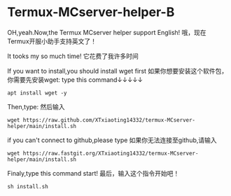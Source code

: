 # Termux-MCserver-helper-B
OH,yeah.Now,the Termux MCserver helper support English!
哦，现在Termux开服小助手支持英文了！

It tooks my so much time!
它花费了我许多时间

If you want to install,you should install wget first
如果你想要安装这个软件包，你需要先安装wget:
type this command↓↓↓↓↓
```
apt install wget -y
```

Then,type:
然后输入
```
wget https://raw.github.com/XTxiaoting14332/termux-MCserver-helper/main/install.sh
```
if you can't connect to github,please type
如果你无法连接至github,请输入
```
wget https://raw.fastgit.org/XTxiaoting14332/termux-MCserver-helper/main/install.sh
```
Finaly,type this command start!
最后，输入这个指令开始吧！
```
sh install.sh
```
